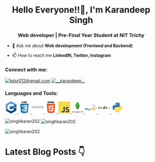 

<!--
**singhkaran202/singhkaran202** is a ✨ _special_ ✨ repository because its `README.md` (this file) appears on your GitHub profile.

Here are some ideas to get you started:

- 🔭 I’m currently working on Web development
- 🌱 I’m currently learning React 
- 👯 I’m looking to collaborate on ...
- 🤔 I’m looking for help with ...
- 💬 Ask me about ...
- 📫 How to reach me: ...
- 😄 Pronouns: ...
- ⚡ Fun fact: ...
-->


<h1 align="center">Hello Everyone!!👋, I'm Karandeep Singh</h1>

<h3 align="center">Web developer | Pre-Final Year Student at NIT Trichy</h3>

<!--<p align="left"> <img src="https://komarev.com/ghpvc/?username=singhkaran202&label=Profile%20views&color=0e75b6&style=flat" alt="singhkaran202" /> </p> -->

<!-- <p align="left"> <a href="https://github.com/ryo-ma/github-profile-trophy"><img src="https://github-profile-trophy.vercel.app/?username=singhkaran202" alt="singhkaran202" /></a> </p> -->

<!-- <p align="left"> <a href="https://twitter.com/karandeep202" target="blank"><img src="https://img.shields.io/twitter/follow/karandeep202?logo=twitter&style=for-the-badge" alt="karandeep202" /></a> </p> -->

<!-- - 🌱 I’m currently learning **React JS**-->

- 💬 Ask me about **Web development (Frontend and Backend)**

- 📫 How to reach me **LinkedIN, Twitter, Instagram**

<h3 align="left">Connect with me:</h3>
<p align="left"> 
<a href="https://www.linkedin.com/in/karandeep-singh-nitt" target="blank"><img align="center" src="https://raw.githubusercontent.com/rahuldkjain/github-profile-readme-generator/master/src/images/icons/Social/linked-in-alt.svg" alt="kdsr012@gmail.com" height="30" width="40" /></a>
<!-- <a href="https://twitter.com/karandeep202" target="blank"><img align="center" src="https://raw.githubusercontent.com/rahuldkjain/github-profile-readme-generator/master/src/images/icons/Social/twitter.svg" alt="karandeep202" height="30" width="40" /></a> -->
<a href="https://instagram.com/__karandeep._" target="blank"><img align="center" src="https://raw.githubusercontent.com/rahuldkjain/github-profile-readme-generator/master/src/images/icons/Social/instagram.svg" alt="__karandeep._" height="30" width="40" /></a>
<!-- <a href="https://discord.gg/__kaRAN_" target="blank"><img align="center" src="https://raw.githubusercontent.com/rahuldkjain/github-profile-readme-generator/master/src/images/icons/Social/discord.svg" alt="__kaRAN_" height="30" width="40" /></a>-->
</p>

<h3 align="left">Languages and Tools:</h3>
<p align="left"> <a href="https://www.w3schools.com/cpp/" target="_blank" rel="noreferrer"> <img src="https://raw.githubusercontent.com/devicons/devicon/master/icons/cplusplus/cplusplus-original.svg" alt="cplusplus" width="40" height="40"/> </a> <a href="https://www.w3schools.com/css/" target="_blank" rel="noreferrer"> <img src="https://raw.githubusercontent.com/devicons/devicon/master/icons/css3/css3-original-wordmark.svg" alt="css3" width="40" height="40"/> </a> <a href="https://expressjs.com" target="_blank" rel="noreferrer"> <img src="https://raw.githubusercontent.com/devicons/devicon/master/icons/express/express-original-wordmark.svg" alt="express" width="40" height="40"/> </a> <a href="https://www.w3.org/html/" target="_blank" rel="noreferrer"> <img src="https://raw.githubusercontent.com/devicons/devicon/master/icons/html5/html5-original-wordmark.svg" alt="html5" width="40" height="40"/> </a> <a href="https://developer.mozilla.org/en-US/docs/Web/JavaScript" target="_blank" rel="noreferrer"> <img src="https://raw.githubusercontent.com/devicons/devicon/master/icons/javascript/javascript-original.svg" alt="javascript" width="40" height="40"/> </a> <a href="https://www.mongodb.com/" target="_blank" rel="noreferrer"> <img src="https://raw.githubusercontent.com/devicons/devicon/master/icons/mongodb/mongodb-original-wordmark.svg" alt="mongodb" width="40" height="40"/> </a> <a href="https://www.mysql.com/" target="_blank" rel="noreferrer"> <img src="https://raw.githubusercontent.com/devicons/devicon/master/icons/mysql/mysql-original-wordmark.svg" alt="mysql" width="40" height="40"/> </a> <a href="https://nodejs.org" target="_blank" rel="noreferrer"> <img src="https://raw.githubusercontent.com/devicons/devicon/master/icons/nodejs/nodejs-original-wordmark.svg" alt="nodejs" width="40" height="40"/> </a> <a href="https://www.python.org" target="_blank" rel="noreferrer"> <img src="https://raw.githubusercontent.com/devicons/devicon/master/icons/python/python-original.svg" alt="python" width="40" height="40"/> </a> </p>

<p><img align="left" src="https://github-readme-stats.vercel.app/api/top-langs?username=singhkaran202&show_icons=true&locale=en&layout=compact" alt="singhkaran202" /></p>

<p>&nbsp;<img align="center" src="https://github-readme-stats.vercel.app/api?username=singhkaran202&show_icons=true&locale=en" alt="singhkaran202" /></p>

<p><img align="center" src="https://github-readme-streak-stats.herokuapp.com/?user=singhkaran202&" alt="singhkaran202" /></p>

# Latest Blog Posts 👇
<!-- HASHNODE_BLOG:START -->
<!-- HASHNODE_BLOG:END -->
